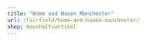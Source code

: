 ```yaml
---
title: "Home and Haven Manchester"
url: /fairfield/home-and-haven-manchester/
shop: Haushaltsartikel
---
```

